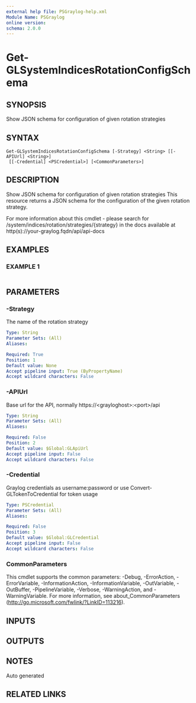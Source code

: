 ```yaml
---
external help file: PSGraylog-help.xml
Module Name: PSGraylog
online version:
schema: 2.0.0
---
```


# Get-GLSystemIndicesRotationConfigSchema

## SYNOPSIS
Show JSON schema for configuration of given rotation strategies

## SYNTAX

```
Get-GLSystemIndicesRotationConfigSchema [-Strategy] <String> [[-APIUrl] <String>]
 [[-Credential] <PSCredential>] [<CommonParameters>]
```

## DESCRIPTION
Show JSON schema for configuration of given rotation strategies
This resource returns a JSON schema for the configuration of the given rotation strategy.

For more information about this cmdlet - please search for /system/indices/rotation/strategies/{strategy} in the docs available at http(s)://your-graylog.fqdn/api/api-docs

## EXAMPLES

### EXAMPLE 1
```

```

## PARAMETERS

### -Strategy
The name of the rotation strategy

```yaml
Type: String
Parameter Sets: (All)
Aliases:

Required: True
Position: 1
Default value: None
Accept pipeline input: True (ByPropertyName)
Accept wildcard characters: False
```

### -APIUrl
Base url for the API, normally https://\<grayloghost\>:\<port\>/api

```yaml
Type: String
Parameter Sets: (All)
Aliases:

Required: False
Position: 2
Default value: $Global:GLApiUrl
Accept pipeline input: False
Accept wildcard characters: False
```

### -Credential
Graylog credentials as username:password or use Convert-GLTokenToCredential for token usage

```yaml
Type: PSCredential
Parameter Sets: (All)
Aliases:

Required: False
Position: 3
Default value: $Global:GLCredential
Accept pipeline input: False
Accept wildcard characters: False
```

### CommonParameters
This cmdlet supports the common parameters: -Debug, -ErrorAction, -ErrorVariable, -InformationAction, -InformationVariable, -OutVariable, -OutBuffer, -PipelineVariable, -Verbose, -WarningAction, and -WarningVariable. For more information, see about_CommonParameters (http://go.microsoft.com/fwlink/?LinkID=113216).

## INPUTS

## OUTPUTS

## NOTES
Auto generated

## RELATED LINKS
